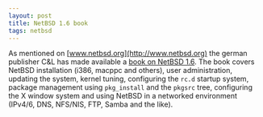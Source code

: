 ```yaml
---
layout: post
title: NetBSD 1.6 book
tags: netbsd
---
```


As mentioned on [www.netbsd.org](http://www.netbsd.org) the german publisher C&L
has made available a [book on NetBSD 1.6](http://www.cul.de/netbsd.html). The book
covers NetBSD installation (i386, macppc and others), user administration, updating
the system, kernel tuning, configuring the <code>rc.d</code> startup system, package
management using `pkg_install` and the `pkgsrc` tree, configuring the X window system
and using NetBSD in a networked environment (IPv4/6, DNS, NFS/NIS, FTP, Samba and the like).

